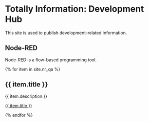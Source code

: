 # Totally Information: Development Hub

This site is used to publish development-related information.

## Node-RED

Node-RED is a flow-based programming tool.

{% for item in site.nr_qa %}
  <h2>{{ item.title }}</h2>
  <p>{{ item.description }}</p>
  <p><a href="{{ item.url }}">{{ item.title }}</a></p>
{% endfor %}
